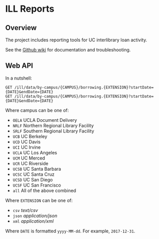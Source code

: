 # ILL Reports

## Overview

The project includes reporting tools for UC interlibrary loan activity.

See the [Github wiki](https://github.com/cdlib/ill-reports/wiki) for documentation and troubleshooting.

## Web API

In a nutshell:

    GET /ill/data/by-campus/{CAMPUS}/borrowing.{EXTENSION}?startDate={DATE}&endDate={DATE}
    GET /ill/data/by-campus/{CAMPUS}/borrowing.{EXTENSION}?startDate={DATE}&endDate={DATE}

Where campus can be one of:
- `OELA` UCLA Document Delivery
- `NRLF` Northern Regional Library Facility
- `SRLF` Southern Regional Library Facility
- `UCB` UC Berkeley
- `UCD` UC Davis
- `UCI` UC Irvine
- `UCLA` UC Los Angeles
- `UCM` UC Merced
- `UCR` UC Riverside
- `UCSB` UC Santa Barbara
- `UCSC` UC Santa Cruz
- `UCSD` UC San Diego
- `UCSF` UC San Francisco
- `all` All of the above combined

Where `EXTENSION` can be one of:
- `csv` _text/csv_
- `json` _application/json_
- `xml` _application/xml_

Where `DATE` is formatted `yyyy-MM-dd`. For example, `2017-12-31`.
